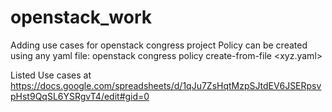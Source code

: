 # openstack_work
Adding use cases for openstack congress project
Policy can be created using any yaml file:
   openstack congress policy create-from-file <xyz.yaml>

Listed Use cases at
   https://docs.google.com/spreadsheets/d/1qJu7ZsHqtMzpSJtdEV6JSERpsvpHst9QqSL6YSRgvT4/edit#gid=0
   
